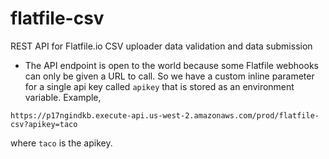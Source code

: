 # flatfile-csv
REST API for Flatfile.io CSV uploader data validation and data submission

* The API endpoint is open to the world because some Flatfile webhooks can only be given a URL to call. So we have a custom inline parameter for a single api key called `apikey` that is stored as an environment variable. Example,
```
https://p17ngindkb.execute-api.us-west-2.amazonaws.com/prod/flatfile-csv?apikey=taco
```
where `taco` is the apikey.